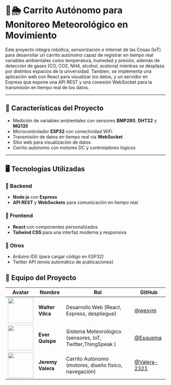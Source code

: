 # 🚗🌦 Carrito Autónomo para Monitoreo Meteorológico en Movimiento

Este proyecto integra robótica, sensorización e Internet de las Cosas (IoT) para desarrollar un carrito autónomo capaz de registrar en tiempo real variables ambientales como temperatura, humedad y presión, además de detección de gases (CO, CO2, NH4, alcohol, acetona) mientras se desplaza por distintos espacios de la universidad.
Tambien, se implementa una aplicación web con React para visualizar los datos, y un servidor en Express que expone una API REST y una conexión WebSocket para la transmisión en tiempo real de los datos. 

---

## 📡 Características del Proyecto

- Medición de variables ambientales con sensores **BMP280**, **DHT22** y **MQ135**
- Microcontrolador **ESP32** con conectividad WiFi
- Transmisión de datos en tiempo real via **WebSocket**
- Sitio web para visualización de datos
- Carrito autónomo con motores DC y controladores lógicos

---

## 🖥️ Tecnologías Utilizadas

### 🔧 Backend
- **Node js** con **Express**
- **API REST** y **WebSockets** para comunicación en tiempo real

### 🎨 Frontend
- **React** con componentes personalizados
- **Tailwind CSS** para una interfaz moderna y responsiva

### 🔗 Otros
- Arduino IDE (para cargar código en ESP32)
- Twitter API (envío automático de publicaciones)

## 👥 Equipo del Proyecto

| Avatar | Nombre | Rol | GitHub |
|--------|--------|-----|--------|
| <img src="https://github.com/wesvm.png" width="80" height="80" /> | **Walter Vilca** | Desarrollo Web (React, Express, despliegue) | [@wesvm](https://github.com/wesvm) |
| <img src="https://github.com/Esquema.png" width="80" height="80" /> | **Ever Quispe** | Sistema Meteorológico (sensores, IoT, Twitter,ThingSpeak ) | [@Esquema](https://github.com/Esquema) |
| <img src="https://github.com/Valera-2321.png" width="80" height="80" /> | **Jeremy Valera** | Carrito Autónomo (motores, diseño físico, navegación) | [@Valera-2321](https://github.com/Valera-2321) |

